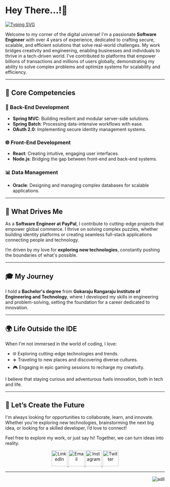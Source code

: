 # Hey There...!👋

[![Typing SVG](https://readme-typing-svg.herokuapp.com?font=Moto+Sans&weight=800&size=29&duration=10000&pause=10000&color=F7F7F7&width=435&lines=I+am+Mohammed+Adil+Yousuf)](https://git.io/typing-svg)

Welcome to my corner of the digital universe! I'm a passionate **Software Engineer** with over 4 years of experience, dedicated to crafting secure, scalable, and efficient solutions that solve real-world challenges. My work bridges creativity and engineering, enabling businesses and individuals to thrive in a tech-driven world. I’ve contributed to platforms that empower billions of transactions and millions of users globally, demonstrating my ability to solve complex problems and optimize systems for scalability and efficiency.

---

## 🌟 Core Competencies

### 🚀 Back-End Development  
- **Spring MVC**: Building resilient and modular server-side solutions.  
- **Spring Batch**: Processing data-intensive workflows with ease.  
- **OAuth 2.0**: Implementing secure identity management systems.  

### 🌐 Front-End Development  
- **React**: Creating intuitive, engaging user interfaces.  
- **Node.js**: Bridging the gap between front-end and back-end systems.  

### 📊 Data Management  
- **Oracle**: Designing and managing complex databases for scalable applications.  

---

## 🎯 What Drives Me  

As a **Software Engineer at PayPal**, I contribute to cutting-edge projects that empower global commerce. I thrive on solving complex puzzles, whether building identity platforms or creating seamless full-stack applications connecting people and technology.

I’m driven by my love for **exploring new technologies**, constantly pushing the boundaries of what's possible.  

---

## 🎓 My Journey  

I hold a **Bachelor's degree** from **Gokaraju Rangaraju Institute of Engineering and Technology**, where I developed my skills in engineering and problem-solving, setting the foundation for a career dedicated to innovation.  

---

## 🌍 Life Outside the IDE  

When I'm not immersed in the world of coding, I love:  
- 🌐 Exploring cutting-edge technologies and trends.  
- ✈️ Traveling to new places and discovering diverse cultures.  
- 🎮 Engaging in epic gaming sessions to recharge my creativity.  

I believe that staying curious and adventurous fuels innovation, both in tech and life.  

---

## 🤝 Let’s Create the Future  

I'm always looking for opportunities to collaborate, learn, and innovate. Whether you're exploring new technologies, brainstorming the next big idea, or looking for a skilled developer, I’d love to connect!  

Feel free to explore my work, or just say hi! Together, we can turn ideas into reality. 


<div align="center">
  <a href="https://www.linkedin.com/in/adilyousuf1234"> 
    <img src="https://img.icons8.com/?size=48&id=13930&format=png&color=000000" alt="LinkedIn" width="50px"> 
  </a>
  <a href="mailto:adilyousuf1234@gmail.com"> 
    <img src="https://img.icons8.com/?size=48&id=P7UIlhbpWzZm&format=png&color=000000" alt="Email" width="50px"> 
  </a>
  <a href="https://www.instagram.com/mohammed.adil.yousuf/"> 
    <img src="https://img.icons8.com/?size=48&id=Xy10Jcu1L2Su&format=png&color=000000" alt="Instagram" width="50px"> 
  </a>
  <a href="https://x.com/Adil_Yousuf_"> 
    <img src="https://img.icons8.com/?size=48&id=phOKFKYpe00C&format=png&color=000000" alt="Twitter" width="50px"> 
  </a>
</div>

---
<p align="right"> <img src="https://komarev.com/ghpvc/?username=AdilYousuf1234&label=Views&color=blue&style=plastic" alt="adil" /> </p>




